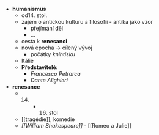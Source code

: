 - **humanismus**
	-  od14. stol.
	- zájem o antickou kulturu a filosofii - antika jako vzor
		- přejímání děl
		- ...
	- cesta k ****renesanci****
	- nová epocha -> cílený vývoj 
		- počátky *knihtisku*
	- Itálie
	- **Představitelé:**
		- *Francesco Petrarca*
		- *Dante Alighieri*
- **renesance**
	- 14. - 16. stol
	- [[tragédie]], komedie
	- *[[William Shakespeare]]* - [[Romeo a Julie]]